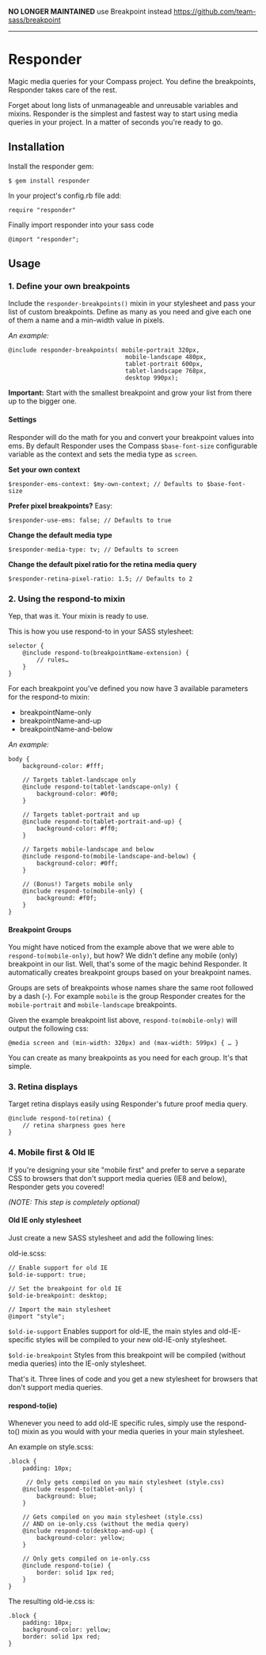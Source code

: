 **NO LONGER MAINTAINED** use Breakpoint instead https://github.com/team-sass/breakpoint

----

# Responder


Magic media queries for your Compass project. You define the breakpoints, Responder takes care of the rest.

Forget about long lists of unmanageable and unreusable variables and mixins. Responder is the simplest and fastest way to start using media queries in your project. In a matter of seconds you're ready to go.

## Installation

Install the responder gem:

    $ gem install responder

In your project's config.rb file add:

	require "responder"

Finally import responder into your sass code

	@import "responder";

## Usage

### 1. Define your own breakpoints

Include the `responder-breakpoints()` mixin in your stylesheet and pass your list of custom breakpoints. Define as many as you need and give each one of them a name and a min-width value in pixels.

*An example:*

	@include responder-breakpoints( mobile-portrait 320px,
									 mobile-landscape 480px,
									 tablet-portrait 600px,
									 tablet-landscape 768px,
							 		 desktop 990px);

**Important:** Start with the smallest breakpoint and grow your list from there up to the bigger one.

#### Settings

Responder will do the math for you and convert your breakpoint values into ems. By default Responder uses the Compass `$base-font-size` configurable variable as the context and sets the media type as `screen`.

**Set your own context**

	$responder-ems-context: $my-own-context; // Defaults to $base-font-size

**Prefer pixel breakpoints?** Easy:

	$responder-use-ems: false; // Defaults to true

**Change the default media type**

	$responder-media-type: tv; // Defaults to screen

**Change the default pixel ratio for the retina media query**

	$responder-retina-pixel-ratio: 1.5; // Defaults to 2

### 2. Using the respond-to mixin

Yep, that was it. Your mixin is ready to use.

This is how you use respond-to in your SASS stylesheet:

	selector {
		@include respond-to(breakpointName-extension) {
			// rules…
		}
	}
For each breakpoint you've defined you now have 3 available parameters for the respond-to mixin:

- breakpointName-only
- breakpointName-and-up
- breakpointName-and-below

*An example:*

	body {
		background-color: #fff;

		// Targets tablet-landscape only
		@include respond-to(tablet-landscape-only) {
			background-color: #0f0;
		}

		// Targets tablet-portrait and up
		@include respond-to(tablet-portrait-and-up) {
			background-color: #ff0;
		}

		// Targets mobile-landscape and below
		@include respond-to(mobile-landscape-and-below) {
			background-color: #0ff;
		}

		// (Bonus!) Targets mobile only
		@include respond-to(mobile-only) {
			background: #f0f;
		}
	}


#### Breakpoint Groups

You might have noticed from the example above that we were able to `respond-to(mobile-only)`, but how? We didn't define any mobile (only) breakpoint in our list. Well, that's some of the magic behind Responder. It automatically creates breakpoint groups based on your breakpoint names.

Groups are sets of breakpoints whose names share the same root followed by a dash (-). For example `mobile` is the group Responder creates for the `mobile-portrait` and `mobile-landscape` breakpoints.

Given the example breakpoint list above, `respond-to(mobile-only)` will output the following css:

	@media screen and (min-width: 320px) and (max-width: 599px) { … }

You can create as many breakpoints as you need for each group. It's that simple.

### 3. Retina displays

Target retina displays easily using Responder's future proof media query.

	@include respond-to(retina) {
		// retina sharpness goes here
	}

### 4. Mobile first & Old IE

If you're designing your site "mobile first" and prefer to serve a separate CSS to browsers that don't support media queries (IE8 and below), Responder gets you covered! 

_(NOTE: This step is completely optional)_

#### Old IE only stylesheet

Just create a new SASS stylesheet and add the following lines:

old-ie.scss:

	// Enable support for old IE
	$old-ie-support: true;

	// Set the breakpoint for old IE
	$old-ie-breakpoint: desktop;

	// Import the main stylesheet
	@import "style";


`$old-ie-support` Enables support for old-IE, the main styles and old-IE-specific styles will be compiled to your new old-IE-only stylesheet.

`$old-ie-breakpoint` Styles from this breakpoint will be compiled (without media queries) into the IE-only stylesheet.

That's it. Three lines of code and you get a new stylesheet for browsers that don't support media queries.

#### respond-to(ie)

Whenever you need to add old-IE specific rules, simply use the respond-to() mixin as you would with your media queries in your main stylesheet.

An example on style.scss:

	.block {
		padding: 10px;
		
		 // Only gets compiled on you main stylesheet (style.css)
		@include respond-to(tablet-only) {
			background: blue;
		}

		// Gets compiled on you main stylesheet (style.css)
		// AND on ie-only.css (without the media query)
		@include respond-to(desktop-and-up) {
			background-color: yellow;
		}
		
		// Only gets compiled on ie-only.css
		@include respond-to(ie) {
			border: solid 1px red;
		}
	}

The resulting old-ie.css is:

	.block {
		padding: 10px;
		background-color: yellow;
		border: solid 1px red;
	}
